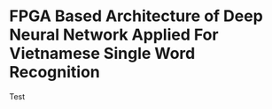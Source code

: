# FPGA Based Architecture of Deep Neural Network Applied For Vietnamese Single Word Recognition

Test
